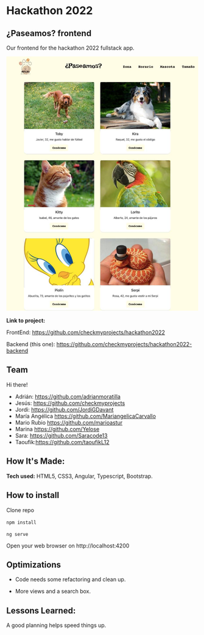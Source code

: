 # Hackathon 2022

## ¿Paseamos? frontend

Our frontend for the hackathon 2022 fullstack app.

![Screenshot](screenshot.jpg)

**Link to project:** 

FrontEnd: https://github.com/checkmyprojects/hackathon2022

Backend (this one): https://github.com/checkmyprojects/hackathon2022-backend

## Team

Hi there!

- Adrián: https://github.com/adrianmoratilla
- Jesús: https://github.com/checkmyprojects
- Jordi: https://github.com/JordiGDavant
- María Angélica https://github.com/MariangelicaCarvallo
- Mario Rubio https://github.com/marioastur
- Marina https://github.com/Yelose
- Sara: https://github.com/Saracode13
- Taoufik:https://github.com/taoufikL12

## How It's Made:

**Tech used:** HTML5, CSS3, Angular, Typescript, Bootstrap.

## How to install

Clone repo

```npm install```

```ng serve```

Open your web browser on http://localhost:4200

## Optimizations

- Code needs some refactoring and clean up.

- More views and a search box.

## Lessons Learned:

A good planning helps speed things up.


